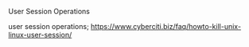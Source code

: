 User Session Operations

user session operations;
https://www.cyberciti.biz/faq/howto-kill-unix-linux-user-session/